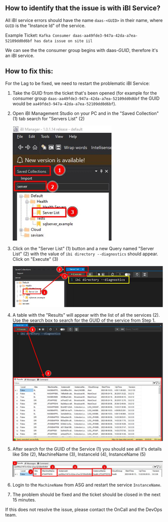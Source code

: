 ## How to identify that the issue is with iBI Service?

All iBI service errors should have the name `daas-<GUID>` in their name, where `GUID` is the "Instance Id" of the service.

Example Ticket: `Kafka Consumer daas-aa49fde3-947a-42da-a7ea-52109dd0d6bf has data issue on site iil`

We can see the the consumer group begins with daas-*GUID*, therefore it's an iBI service.

## How to fix this:
For the Lag to be fixed, we need to restart the problematic iBI Service:

1. Take the GUID from the ticket that's been opened (for example for the consumer group `daas-aa49fde3-947a-42da-a7ea-52109dd0d6bf` the GUID would be `aa49fde3-947a-42da-a7ea-52109dd0d6bf`).

3. Open iBI Management Studio on your PC and in the "Saved Collection" (1) tab search for "Servers List" (2)

	![](Consumer%20Lag%20BKM%20-%20iBI%201.jpeg)<br>

3. Click on the "Server List" (1) button and a new Query named "Server List" (2) with the value of `ibi directory --diagnostics` should appear. Click on "Execute" (3)

	![](Consumer%20Lag%20BKM%20-%20iBI%202.jpeg)<br>
	
4. A table with the "Results" will appear with the list of all the services (2). Use the search box to search for the GUID of the service from Step 1.
	![](Consumer%20Lag%20BKM%20-%20iBI%203.jpeg)<br>
	
5. After search for the GUID of the Service (1) you should see all it's details like Site (2), MachineName (3), InstanceId (4), InstanceName (5)

	![](Consumer%20Lag%20BKM%20-%20iBI%204.jpeg)<br>

6. Login to the `MachineName` from ASG and restart the service `InstanceName`.

7. The problem should be fixed and the ticket should be closed in the next 15 minutes.

If this does not resolve the issue, please contact the OnCall and the DevOps team.